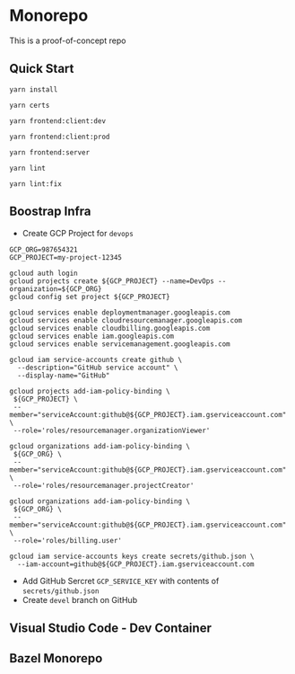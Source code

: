 # Monorepo

This is a proof-of-concept repo

## Quick Start

`yarn install`

`yarn certs`

`yarn frontend:client:dev`

`yarn frontend:client:prod`

`yarn frontend:server`

`yarn lint`

`yarn lint:fix`

## Boostrap Infra

- Create GCP Project for `devops`

```shell
GCP_ORG=987654321
GCP_PROJECT=my-project-12345

gcloud auth login
gcloud projects create ${GCP_PROJECT} --name=DevOps --organization=${GCP_ORG}
gcloud config set project ${GCP_PROJECT}

gcloud services enable deploymentmanager.googleapis.com
gcloud services enable cloudresourcemanager.googleapis.com
gcloud services enable cloudbilling.googleapis.com
gcloud services enable iam.googleapis.com
gcloud services enable servicemanagement.googleapis.com

gcloud iam service-accounts create github \
  --description="GitHub service account" \
  --display-name="GitHub"

gcloud projects add-iam-policy-binding \
 ${GCP_PROJECT} \
 --member="serviceAccount:github@${GCP_PROJECT}.iam.gserviceaccount.com" \
 --role='roles/resourcemanager.organizationViewer'

gcloud organizations add-iam-policy-binding \
 ${GCP_ORG} \
 --member="serviceAccount:github@${GCP_PROJECT}.iam.gserviceaccount.com" \
 --role='roles/resourcemanager.projectCreator'

gcloud organizations add-iam-policy-binding \
 ${GCP_ORG} \
 --member="serviceAccount:github@${GCP_PROJECT}.iam.gserviceaccount.com" \
 --role='roles/billing.user'

gcloud iam service-accounts keys create secrets/github.json \
  --iam-account=github@${GCP_PROJECT}.iam.gserviceaccount.com
```

- Add GitHub Sercret `GCP_SERVICE_KEY` with contents of `secrets/github.json`
- Create `devel` branch on GitHub

## Visual Studio Code - Dev Container

## Bazel Monorepo
